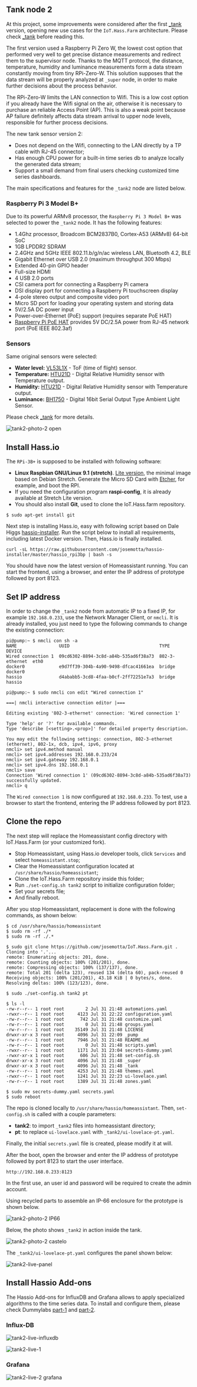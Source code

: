 ## Tank node 2

At this project, some improvements were considered after the first [_tank](https://github.com/josemotta/IoT.Hass.Farm/tree/master/_tank) version, opening new use cases for the `IoT.Hass.Farm` architecture. Please check [_tank](https://github.com/josemotta/IoT.Hass.Farm/tree/master/_tank) before reading this. 

The first version used a Raspberry Pi Zero W, the lowest cost option that performed very well to get precise distance measurements and redirect them to the supervisor node. Thanks to the MQTT protocol, the distance, temperature, humidity and luminance measurements form a data stream constantly moving from tiny RPi-Zero-W. This  solution supposes that the data stream will be properly analyzed  at `_super` node, in order to make further decisions about the process behavior.

The RPi-Zero-W limits the LAN connection to Wifi. This is a low cost option if you already have the Wifi signal on the air, otherwise it is necessary to purchase an reliable Access Point (AP). This is also a weak point because AP failure definitely affects data stream arrival to upper node levels, responsible for further process decisions.

The new tank sensor version 2:

- Does not depend on the Wifi, connecting to the LAN directly by a TP cable with RJ-45 connector;
- Has enough CPU power for a built-in time series db to analyze locally the generated data stream;
- Support a small demand from final users checking customized time series dashboards.

The main specifications and features for the `_tank2` node are listed below.

### Raspberry Pi 3 Model B+

Due to its powerful ARMv8 processor, the `Raspberry Pi 3 Model B+` was selected to power the `_tank2` node. It has the following features:

- 1.4Ghz processor, Broadcom BCM2837B0, Cortex-A53 (ARMv8) 64-bit SoC
- 1GB LPDDR2 SDRAM
- 2.4GHz and 5GHz IEEE 802.11.b/g/n/ac wireless LAN, Bluetooth 4.2, BLE
- Gigabit Ethernet over USB 2.0 (maximum throughput 300 Mbps)
- Extended 40-pin GPIO header
- Full-size HDMI
- 4 USB 2.0 ports
- CSI camera port for connecting a Raspberry Pi camera
- DSI display port for connecting a Raspberry Pi touchscreen display
- 4-pole stereo output and composite video port
- Micro SD port for loading your operating system and storing data
- 5V/2.5A DC power input
- Power-over-Ethernet (PoE) support (requires separate PoE HAT)
- [Raspberry Pi PoE HAT](https://static.raspberrypi.org/files/product-briefs/Raspberry-Pi-PoE_HAT-Product-Brief.pdf) provides 5V DC/2.5A power from RJ-45 network port (PoE IEEE 802.3af)

### Sensors

Same original sensors were selected:

- **Water level:** [VL53L1X](https://www.st.com/en/imaging-and-photonics-solutions/vl53l1x.html) - ToF (time of flight) sensor.
- **Temperature:** [HTU21D](https://www.mouser.com/pdfdocs/HTU21DF.PDF) - Digital Relative Humidity sensor with Temperature output.
- **Humidity:** [HTU21D](https://www.mouser.com/pdfdocs/HTU21DF.PDF) - Digital Relative Humidity sensor with Temperature output.
- **Luminance:** [BH1750](https://www.mouser.com/ds/2/348/bh1750fvi-e-186247.pdf)  - Digital 16bit Serial Output Type Ambient Light Sensor.

Please check [_tank](https://github.com/josemotta/IoT.Hass.Farm/tree/master/_tank) for more details.

![tank2-photo-2 open](https://user-images.githubusercontent.com/86032/65919589-30ddbc80-e3b3-11e9-943a-625b813c54fd.png)

## Install Hass.io

The `RPi-3B+` is supposed to be installed with following software:

- **Linux Raspbian GNU/Linux 9.1 (stretch)**. [Lite version](https://www.raspberrypi.org/downloads/raspbian/), the minimal image based on Debian Stretch. Generate the Micro SD Card with [Etcher](https://www.raspberrypi.org/magpi/pi-sd-etcher/), for example, and boot the RPI.
- If you need the configuration program **raspi-config**, it is already available at Stretch Lite version.
- You should also install **Git**, used to clone the IoT.Hass.farm repository.

```
$ sudo apt-get install git
```

Next step is installing Hass.io, easy with following script based on Dale Higgs [hassio-installer](https://github.com/josemotta/hassio-installer). Run the script below to install all requirements, including latest Docker version. Then, Hass.io is finally installed.

    curl -sL https://raw.githubusercontent.com/josemotta/hassio-installer/master/hassio_rpi3bp | bash -s

You should have now the latest version of Homeassistant running. You can start the frontend, using a browser, and enter the IP address of prototype followed by port 8123.

## Set IP address

In order to change the `_tank2` node from automatic IP to a fixed IP, for example `192.168.0.233`, use the Network Manager Client, or `nmcli`. It is already installed, you just need to type the following commands to change the existing connection:

	pi@pump:~ $ nmcli con sh -a
	NAME                UUID                                  TYPE            DEVICE
	Wired connection 1  09cd6302-8894-3c8d-a84b-535ad6f38a73  802-3-ethernet  eth0
	docker0             e9d7ff39-304b-4a90-9498-dfcac41661ea  bridge          docker0
	hassio              d4ababb5-3cd8-4faa-b0cf-2ff72251e7a3  bridge          hassio

	pi@pump:~ $ sudo nmcli con edit "Wired connection 1"
	
	===| nmcli interactive connection editor |===
	
	Editing existing '802-3-ethernet' connection: 'Wired connection 1'
	
	Type 'help' or '?' for available commands.
	Type 'describe [<setting>.<prop>]' for detailed property description.
	
	You may edit the following settings: connection, 802-3-ethernet (ethernet), 802-1x, dcb, ipv4, ipv6, proxy
	nmcli> set ipv4.method manual
	nmcli> set ipv4.addresses 192.168.0.233/24
	nmcli> set ipv4.gateway 192.168.0.1
	nmcli> set ipv4.dns 192.168.0.1
	nmcli> save
	Connection 'Wired connection 1' (09cd6302-8894-3c8d-a84b-535ad6f38a73) successfully updated.
	nmcli> q

The `Wired connection 1` is now configured at `192.168.0.233`. To test, use a browser to start the frontend, entering the IP address followed by port 8123.

## Clone the repo

The next step will replace the Homeassistant config directory with IoT.Hass.Farm (or your customized fork).

- Stop Homeassistant, using Hass.io developer tools, click `Services` and select `homeassistant.stop`;
- Clear the Homeassistant configuration located at `/usr/share/hassio/homeassistant`;
- Clone the IoT.Hass.Farm repository inside this folder;
- Run `./set-config.sh tank2` script to initialize configuration folder;
- Set your secrets file;
- And finally reboot.

After you stop Homeassistant, replacement is done with the following commands, as shown below:

```
$ cd /usr/share/hassio/homeassistant
$ sudo rm -rf ./*
$ sudo rm -rf ./.*

$ sudo git clone https://github.com/josemotta/IoT.Hass.Farm.git .
Cloning into '.'...
remote: Enumerating objects: 201, done.
remote: Counting objects: 100% (201/201), done.
remote: Compressing objects: 100% (137/137), done.
remote: Total 201 (delta 123), reused 134 (delta 60), pack-reused 0
Receiving objects: 100% (201/201), 43.18 KiB | 0 bytes/s, done.
Resolving deltas: 100% (123/123), done.

$ sudo ./set-config.sh tank2 pt

$ ls -l
-rw-r--r-- 1 root root        2 Jul 31 21:48 automations.yaml
-rwxr--r-- 1 root root     4123 Jul 31 22:22 configuration.yaml
-rw-r--r-- 1 root root      742 Jul 31 21:48 customize.yaml
-rw-r--r-- 1 root root        0 Jul 31 21:48 groups.yaml
-rw-r--r-- 1 root root    35149 Jul 31 21:48 LICENSE
drwxr-xr-x 3 root root     4096 Jul 31 22:09 _pump
-rw-r--r-- 1 root root     7946 Jul 31 21:48 README.md
-rw-r--r-- 1 root root        0 Jul 31 21:48 scripts.yaml
-rwxr--r-- 1 root root     1171 Jul 31 23:04 secrets-dummy.yaml
-rwxr-xr-x 1 root root      606 Jul 31 21:48 set-config.sh
drwxr-xr-x 3 root root     4096 Jul 31 21:48 _super
drwxr-xr-x 3 root root     4096 Jul 31 21:48 _tank
-rw-r--r-- 1 root root     4253 Jul 31 21:48 themes.yaml
-rwxr--r-- 1 root root     1241 Jul 31 22:23 ui-lovelace.yaml
-rw-r--r-- 1 root root     1389 Jul 31 21:48 zones.yaml

$ sudo mv secrets-dummy.yaml secrets.yaml
$ sudo reboot
```

The repo is cloned locally to `/usr/share/hassio/homeassistant`. Then, `set-config.sh` is called with a couple parameters:

- **tank2**: to import `_tank2` files into homeassistant directory;  
- **pt**: to replace `ui-lovelace.yaml` with `_tank2/ui-lovelace-pt.yaml`.

Finally, the initial `secrets.yaml` file is created, please modify it at will.  

After the boot, open the browser and enter the IP address of prototype followed by port 8123 to start the user interface.

```
http://192.168.0.233:8123
```

In the first use, an user id and password will be required to create the admin account.

Using recycled parts to assemble an IP-66 enclosure for the prototype is shown below.


![tank2-photo-2 IP66](https://user-images.githubusercontent.com/86032/65920081-6cc55180-e3b4-11e9-9de6-c3c2e519fcbc.png)

Below, the photo shows `_tank2` in action inside the tank.

![tank2-photo-2 castelo](https://user-images.githubusercontent.com/86032/65920475-7602ee00-e3b5-11e9-94fd-074f40e340d2.png)

The `_tank2/ui-lovelace-pt.yaml` configures the panel shown below:

![tank2-live-panel](https://user-images.githubusercontent.com/86032/65998356-85477180-e471-11e9-80f2-f4267db61150.png)

## Install Hassio Add-ons

The Hassio Add-ons for InfluxDB and Grafana allows to apply specialized algorithms to the time series data. To install and configure them, please check Dummylabs [part-1](https://dummylabs.com/post/2019-01-13-influxdb-part1/) and [part-2](https://dummylabs.com/post/2019-05-28-influxdb-part2/).

### Influx-DB

![tank2-live-influxdb](https://user-images.githubusercontent.com/86032/65998655-28988680-e472-11e9-8e97-f3703dd489b6.png)


![tank2-live-1](https://user-images.githubusercontent.com/86032/65921516-d34c6e80-e3b8-11e9-9aca-f2b85e69e5dd.png)

### Grafana

![tank2-live-2 grafana](https://user-images.githubusercontent.com/86032/65921524-d9dae600-e3b8-11e9-9768-5fc9116845f8.png)

